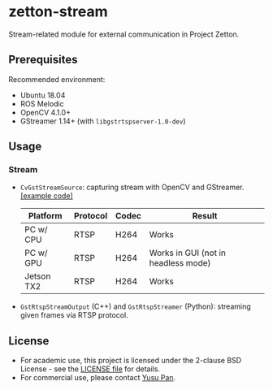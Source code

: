 # zetton-stream

Stream-related module for external communication in Project Zetton.

## Prerequisites

Recommended environment:

- Ubuntu 18.04
- ROS Melodic
- OpenCV 4.1.0+
- GStreamer 1.14+ (with `libgstrtspserver-1.0-dev`)

## Usage

### Stream

- `CvGstStreamSource`: capturing stream with OpenCV and GStreamer. [[example code]](example/cv_gst_rtsp_stream.cc)

   | Platform   | Protocol | Codec | Result                              |
   | ---------- | -------- | ----- | ----------------------------------- |
   | PC w/ CPU  | RTSP     | H264  | Works                               |
   | PC w/ GPU  | RTSP     | H264  | Works in GUI (not in headless mode) |
   | Jetson TX2 | RTSP     | H264  | Works                               |

- `GstRtspStreamOutput` (C++) and `GstRtspStreamer` (Python): streaming given frames via RTSP protocol.

## License

- For academic use, this project is licensed under the 2-clause BSD License - see the [LICENSE file](LICENSE) for details.
- For commercial use, please contact [Yusu Pan](mailto:xxdsox@gmail.com).
